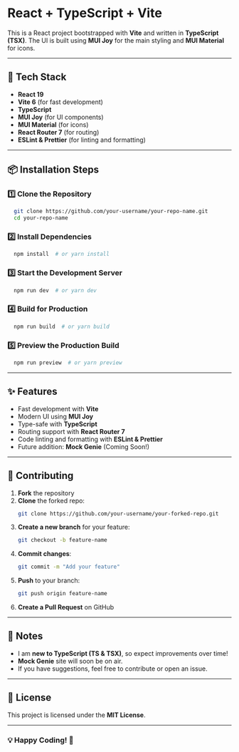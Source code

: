 # React + TypeScript + Vite

This is a React project bootstrapped with **Vite** and written in **TypeScript (TSX)**. The UI is built using **MUI Joy** for the main styling and **MUI Material** for icons.

---

## 🚀 Tech Stack

- **React 19**
- **Vite 6** (for fast development)
- **TypeScript**
- **MUI Joy** (for UI components)
- **MUI Material** (for icons)
- **React Router 7** (for routing)
- **ESLint & Prettier** (for linting and formatting)

---

## 📦 Installation Steps

### 1️⃣ Clone the Repository

```sh
  git clone https://github.com/your-username/your-repo-name.git
  cd your-repo-name
```

### 2️⃣ Install Dependencies

```sh
  npm install  # or yarn install
```

### 3️⃣ Start the Development Server

```sh
  npm run dev  # or yarn dev
```

### 4️⃣ Build for Production

```sh
  npm run build  # or yarn build
```

### 5️⃣ Preview the Production Build

```sh
  npm run preview  # or yarn preview
```

---

## ✨ Features

- Fast development with **Vite**
- Modern UI using **MUI Joy**
- Type-safe with **TypeScript**
- Routing support with **React Router 7**
- Code linting and formatting with **ESLint & Prettier**
- Future addition: **Mock Genie** (Coming Soon!)

---

## 🤝 Contributing

1. **Fork** the repository
2. **Clone** the forked repo:
   ```sh
   git clone https://github.com/your-username/your-forked-repo.git
   ```
3. **Create a new branch** for your feature:
   ```sh
   git checkout -b feature-name
   ```
4. **Commit changes**:
   ```sh
   git commit -m "Add your feature"
   ```
5. **Push** to your branch:
   ```sh
   git push origin feature-name
   ```
6. **Create a Pull Request** on GitHub

---

## 🚧 Notes

- I am **new to TypeScript (TS & TSX)**, so expect improvements over time!
- **Mock Genie** site will soon be on air.
- If you have suggestions, feel free to contribute or open an issue.

---

## 📜 License

This project is licensed under the **MIT License**.

---

### 💡 Happy Coding! 🚀
